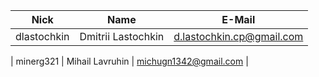 | Nick| Name | E-Mail |
| ------ | ------ | ------ |
| dlastochkin | Dmitrii Lastochkin | d.lastochkin.cp@gmail.com |




| minerg321 | Mihail Lavruhin | michugn1342@gmail.com |